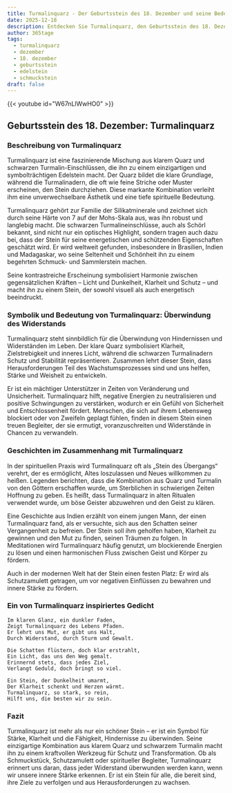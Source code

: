 ```yaml
---
title: Turmalinquarz - Der Geburtsstein des 18. Dezember und seine Bedeutung
date: 2025-12-18
description: Entdecken Sie Turmalinquarz, den Geburtsstein des 18. Dezember, der Überwindung des Widerstands symbolisiert. Seine Symbolik und Geschichte werden Sie inspirieren.
author: 365tage
tags:
  - turmalinquarz
  - dezember
  - 18. dezember
  - geburtsstein
  - edelstein
  - schmuckstein
draft: false
---
```


{{< youtube id="W67nLlWwHO0" >}}

## Geburtsstein des 18. Dezember: Turmalinquarz

### Beschreibung von Turmalinquarz

Turmalinquarz ist eine faszinierende Mischung aus klarem Quarz und schwarzen Turmalin-Einschlüssen, die ihn zu einem einzigartigen und symbolträchtigen Edelstein macht. Der Quarz bildet die klare Grundlage, während die Turmalinadern, die oft wie feine Striche oder Muster erscheinen, den Stein durchziehen. Diese markante Kombination verleiht ihm eine unverwechselbare Ästhetik und eine tiefe spirituelle Bedeutung.

Turmalinquarz gehört zur Familie der Silikatminerale und zeichnet sich durch seine Härte von 7 auf der Mohs-Skala aus, was ihn robust und langlebig macht. Die schwarzen Turmalineinschlüsse, auch als Schörl bekannt, sind nicht nur ein optisches Highlight, sondern tragen auch dazu bei, dass der Stein für seine energetischen und schützenden Eigenschaften geschätzt wird. Er wird weltweit gefunden, insbesondere in Brasilien, Indien und Madagaskar, wo seine Seltenheit und Schönheit ihn zu einem begehrten Schmuck- und Sammlerstein machen.

Seine kontrastreiche Erscheinung symbolisiert Harmonie zwischen gegensätzlichen Kräften – Licht und Dunkelheit, Klarheit und Schutz – und macht ihn zu einem Stein, der sowohl visuell als auch energetisch beeindruckt.

### Symbolik und Bedeutung von Turmalinquarz: Überwindung des Widerstands

Turmalinquarz steht sinnbildlich für die Überwindung von Hindernissen und Widerständen im Leben. Der klare Quarz symbolisiert Klarheit, Zielstrebigkeit und inneres Licht, während die schwarzen Turmalinadern Schutz und Stabilität repräsentieren. Zusammen lehrt dieser Stein, dass Herausforderungen Teil des Wachstumsprozesses sind und uns helfen, Stärke und Weisheit zu entwickeln.

Er ist ein mächtiger Unterstützer in Zeiten von Veränderung und Unsicherheit. Turmalinquarz hilft, negative Energien zu neutralisieren und positive Schwingungen zu verstärken, wodurch er ein Gefühl von Sicherheit und Entschlossenheit fördert. Menschen, die sich auf ihrem Lebensweg blockiert oder von Zweifeln geplagt fühlen, finden in diesem Stein einen treuen Begleiter, der sie ermutigt, voranzuschreiten und Widerstände in Chancen zu verwandeln.

### Geschichten im Zusammenhang mit Turmalinquarz

In der spirituellen Praxis wird Turmalinquarz oft als „Stein des Übergangs“ verehrt, der es ermöglicht, Altes loszulassen und Neues willkommen zu heißen. Legenden berichten, dass die Kombination aus Quarz und Turmalin von den Göttern erschaffen wurde, um Sterblichen in schwierigen Zeiten Hoffnung zu geben. Es heißt, dass Turmalinquarz in alten Ritualen verwendet wurde, um böse Geister abzuwehren und den Geist zu klären.

Eine Geschichte aus Indien erzählt von einem jungen Mann, der einen Turmalinquarz fand, als er versuchte, sich aus den Schatten seiner Vergangenheit zu befreien. Der Stein soll ihm geholfen haben, Klarheit zu gewinnen und den Mut zu finden, seinen Träumen zu folgen. In Meditationen wird Turmalinquarz häufig genutzt, um blockierende Energien zu lösen und einen harmonischen Fluss zwischen Geist und Körper zu fördern.

Auch in der modernen Welt hat der Stein einen festen Platz: Er wird als Schutzamulett getragen, um vor negativen Einflüssen zu bewahren und innere Stärke zu fördern.

### Ein von Turmalinquarz inspiriertes Gedicht

```
Im klaren Glanz, ein dunkler Faden,  
Zeigt Turmalinquarz des Lebens Pfaden.  
Er lehrt uns Mut, er gibt uns Halt,  
Durch Widerstand, durch Sturm und Gewalt.  

Die Schatten flüstern, doch klar erstrahlt,  
Ein Licht, das uns den Weg gemalt.  
Erinnernd stets, dass jedes Ziel,  
Verlangt Geduld, doch bringt so viel.  

Ein Stein, der Dunkelheit umarmt,  
Der Klarheit schenkt und Herzen wärmt.  
Turmalinquarz, so stark, so rein,  
Hilft uns, die besten wir zu sein.  
```

### Fazit

Turmalinquarz ist mehr als nur ein schöner Stein – er ist ein Symbol für Stärke, Klarheit und die Fähigkeit, Hindernisse zu überwinden. Seine einzigartige Kombination aus klarem Quarz und schwarzem Turmalin macht ihn zu einem kraftvollen Werkzeug für Schutz und Transformation. Ob als Schmuckstück, Schutzamulett oder spiritueller Begleiter, Turmalinquarz erinnert uns daran, dass jeder Widerstand überwunden werden kann, wenn wir unsere innere Stärke erkennen. Er ist ein Stein für alle, die bereit sind, ihre Ziele zu verfolgen und aus Herausforderungen zu wachsen.